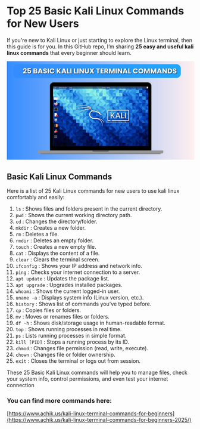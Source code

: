 # Top 25 Basic Kali Linux Commands for New Users

If you're new to Kali Linux or just starting to explore the Linux terminal, then this guide is for you.  In this GitHub repo, I’m sharing **25 easy and useful kali linux commands** that every beginner should learn.

![Basic Kali Linux Commands for Beginners](https://raw.githubusercontent.com/Achik-Ahmed/Top-25-Basic-Kali-Linux-Commands-For-New-Users/refs/heads/main/Basic%20Kali%20Linux%20Commands%20for%20Beginners.jpg)

## Basic Kali Linux Commands
Here is a list of 25 Kali Linux commands for new users to use kali linux comfortably and easily:

1. `ls` : Shows files and folders present in the current directory.
2. `pwd` : Shows the current working directory path.
3. `cd` : Changes the directory/folder.
4. `mkdir` : Creates a new folder.
5. `rm` : Deletes a file.
6. `rmdir` : Deletes an empty folder.
7. `touch` : Creates a new empty file.
8. `cat` : Displays the content of a file.
9. `clear` : Clears the terminal screen.
10. `ifconfig` : Shows your IP address and network info.
11. `ping` : Checks your internet connection to a server.
12. `apt update` : Updates the package list.
13. `apt upgrade` : Upgrades installed packages.
14. `whoami` : Shows the current logged-in user.
15. `uname -a` : Displays system info (Linux version, etc.).
16. `history` : Shows list of commands you've typed before.
17. `cp` : Copies files or folders.
18. `mv` : Moves or renames files or folders.
19. `df -h` : Shows disk/storage usage in human-readable format.
20. `top` : Shows running processes in real time.
21. `ps` : Lists running processes in simple format.
22. `kill [PID]` : Stops a running process by its ID.
23. `chmod` : Changes file permission (read, write, execute).
24. `chown` : Changes file or folder ownership.
25. `exit` : Closes the terminal or logs out from session.

These 25 Basic Kali Linux commands will help you to manage files, check your system info, control permissions, and even test your internet connection


### You can find more commands here:
[https://www.achik.us/kali-linux-terminal-commands-for-beginners](https://www.achik.us/kali-linux-terminal-commands-for-beginners-2025/)
